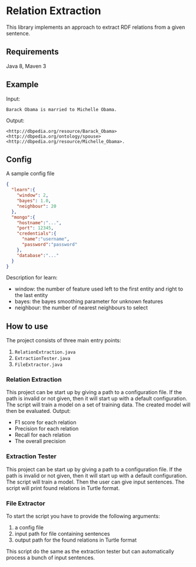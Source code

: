 # Relation Extraction

This library implements an approach to extract RDF relations from a given sentence.

## Requirements
Java 8, Maven 3

## Example
Input:
````
Barack Obama is married to Michelle Obama.
````
Output:
````
<http://dbpedia.org/resource/Barack_Obama> <http://dbpedia.org/ontology/spouse> <http://dbpedia.org/resource/Michelle_Obama>.
````

## Config
A sample config file
````JSON
{
  "learn":{
    "window": 2,
    "bayes": 1.0,
    "neighbour": 20
  },
  "mongo":{
    "hostname":"...",
    "port": 12345,
    "credentials":{
      "name":"username",
      "password":"password"
    },
    "database":"..."
  }
}
````
Description for learn:
* window: the number of feature used left to the first entity and right to the last entity
* bayes: the bayes smoothing parameter for unknown features
* neighbour: the number of nearest neighbours to select

## How to use
The project consists of three main entry points:
1. ``RelationExtraction.java``
2. ``ExtractionTester.java``
3. ``FileExtractor.java``

### Relation Extraction
This project can be start up by giving a path to a configuration file.
If the path is invalid or not given, then it will start up with a default configuration.
The script will train a model on a set of training data.
The created model will then be evaluated.
Output:
* F1 score for each relation
* Precision for each relation
* Recall for each relation
* The overall precision

### Extraction Tester
This project can be start up by giving a path to a configuration file.
If the path is invalid or not given, then it will start up with a default configuration.
The script will train a model. Then the user can give input sentences. The script will print found relations in Turtle format.

### File Extractor
To start the script you have to provide the following arguments:
1. a config file
2. input path for file containing sentences
3. output path for the found relations in Turtle format

This script do the same as the extraction tester but can automatically
process a bunch of input sentences.